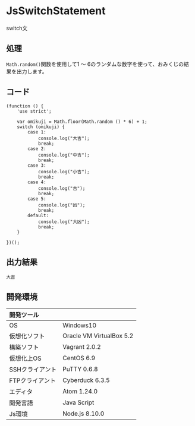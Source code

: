 # JsSwitchStatement
switch文

## 処理
`Math.random()`関数を使用して1 ～ 6のランダムな数字を使って、おみくじの結果を出力します。

## コード
```
(function () {
    'use strict';

    var omikuji = Math.floor(Math.random () * 6) + 1;
    switch (omikuji) {
        case 1:
            console.log("大吉");
            break;
        case 2:
            console.log("中吉");
            break;
        case 3:
            console.log("小吉");
            break;
        case 4:
            console.log("吉");
            break;
        case 5:
            console.log("凶");
            break;
        default:
            console.log("大凶");
            break;
    }

})();
```

## 出力結果  
```
大吉
```
  
## 開発環境
| 開発ツール |  |
|:-|:-|
| OS | Windows10 |
| 仮想化ソフト | Oracle VM VirtualBox 5.2 |
| 構築ソフト | Vagrant 2.0.2 |
| 仮想化上OS | CentOS 6.9 |
| SSHクライアント | PuTTY 0.6.8 |
| FTPクライアント | Cyberduck 6.3.5 |
| エディタ | Atom 1.24.0 |
| 開発言語 | Java Script |
| Js環境 | Node.js 8.10.0 |
